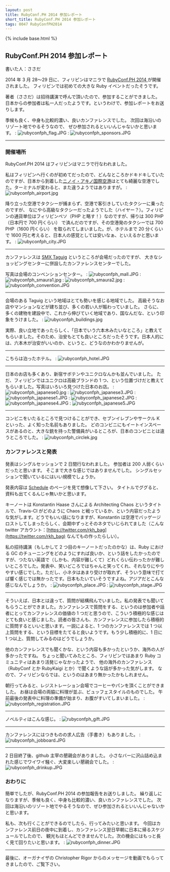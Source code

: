 ```yaml
---
layout: post
title: RubyConf.PH 2014 参加レポート
short_title: RubyConf.PH 2014 参加レポート
tags: 0047 RubyConfPH2014
---
```

{% include base.html %}


## RubyConf.PH 2014 参加レポート

書いた人：ささだ

2014 年 3 月 28～29 日に、フィリピンはマニラで [RubyConf.PH 2014 ](http://rubyconf.ph/2014/) が開催されました。
フィリピンでは初めての大きな Ruby イベントだったそうです。

著者（ささだ）は招待講演で呼んで頂いたので、参加することができました。
日本からの参加者は私一人だったようです。というわけで、参加レポートをお送りします。

季候も良く、中身も比較的濃い、良いカンファレンスでした。
次回は海沿いのリゾート地でやるそうなので、
ぜひ参加されるといいんじゃないかと思います。
: ![rubyconfph_flag.JPG]({{site.baseurl}}/images/0047-RubyConfPH2014/rubyconfph_flag.JPG)
: ![rubyconfph_sponsors.JPG]({{site.baseurl}}/images/0047-RubyConfPH2014/rubyconfph_sponsors.JPG)

----

### 開催場所

RubyConf.PH 2014 はフィリピンはマニラで行なわれました。

私はフィリピンへ行くのが初めてだったので、どんなところかドキドキしていたのですが、日本から到着した[ニノイ・アキノ国際空港](http://ja.wikipedia.org/wiki/%E3%83%8B%E3%83%8E%E3%82%A4%E3%83%BB%E3%82%A2%E3%82%AD%E3%83%8E%E5%9B%BD%E9%9A%9B%E7%A9%BA%E6%B8%AF)はとても綺麗な空港でした。ターミナルが変わると、また違うようではありますが。
: ![rubyconfph_airport.jpg]({{site.baseurl}}/images/0047-RubyConfPH2014/rubyconfph_airport.jpg)

降り立った空港でタクシーが捕まらず、空港で客引きしていたタクシーに乗ったのですが、
なにやら高級なタクシーだったようでした（ハイヤー？）。フィリピンの通貨単位はフィリピンペソ（PHP と略す！）なのですが、帰りは 300 PHP（日本円で 700 円くらい） で済んだのですが、その空港発のタクシーでは 700 PHP（1600 円くらい） を取られてしまいました。が、ホテルまで 20 分くらいで 1600 円と考えると、日本人の感覚としては安いなぁ、といえるかと思います。
: ![rubyconfph_city.JPG]({{site.baseurl}}/images/0047-RubyConfPH2014/rubyconfph_city.JPG)

----

カンファレンスは [SMX Taguig](http://www.smxtaguig.com/) というところが会場だったのですが、
大きなショッピングセンターに併設したカンファレンスセンターでした。

写真は会場のコンベンションセンター。
: ![rubyconfph_mall.JPG]({{site.baseurl}}/images/0047-RubyConfPH2014/rubyconfph_mall.JPG)
: ![rubyconfph_smaura1.jpg]({{site.baseurl}}/images/0047-RubyConfPH2014/rubyconfph_smaura1.jpg)
: ![rubyconfph_smaura2.jpg]({{site.baseurl}}/images/0047-RubyConfPH2014/rubyconfph_smaura2.jpg)
: ![rubyconfph_convention.JPG]({{site.baseurl}}/images/0047-RubyConfPH2014/rubyconfph_convention.JPG)

----

会場のある Taguig という地域はとても勢いを感じる地域でした。
高級そうなお店やマンションなどが建ち並び、多くの若い人が賑わっていました。
さらに、多くの建物を建設中で、これから伸びていく地域であり、国なんだな、という印象をうけました。
: ![rubyconfph_buildings.jpg]({{site.baseurl}}/images/0047-RubyConfPH2014/rubyconfph_buildings.jpg)

実際、良い立地であったらしく、「日本でいう六本木みたいなところ」と教えてもらいました。そのため、治安もとても良いところだったそうです。日本人的には、六本木が治安がいいのか、というと、どうなのかわかりませんが。

----
こちらは泊ったホテル。
: ![rubyconfph_hotel.JPG]({{site.baseurl}}/images/0047-RubyConfPH2014/rubyconfph_hotel.JPG)

----

日本のお店も多くあり、新宿サボテンやユニクロなんかも並んでいました。
ただ、フィリピンではユニクロは高級ブランドの 1 つ、という位置づけだと教えてもらいました。写真はいろいろ見つけた日本のお店。
: ![rubyconfph_japanese0.jpg]({{site.baseurl}}/images/0047-RubyConfPH2014/rubyconfph_japanese0.jpg)
: ![rubyconfph_japanese3.JPG]({{site.baseurl}}/images/0047-RubyConfPH2014/rubyconfph_japanese3.JPG)
: ![rubyconfph_japanese1.JPG]({{site.baseurl}}/images/0047-RubyConfPH2014/rubyconfph_japanese1.JPG)
: ![rubyconfph_japanese2.JPG]({{site.baseurl}}/images/0047-RubyConfPH2014/rubyconfph_japanese2.JPG)
: ![rubyconfph_japanese4.JPG]({{site.baseurl}}/images/0047-RubyConfPH2014/rubyconfph_japanese4.JPG)
: ![rubyconfph_japanese5.JPG]({{site.baseurl}}/images/0047-RubyConfPH2014/rubyconfph_japanese5.JPG)

----
コンビニをいたるところで見つけることができ、セブンイレブンやサークル K といった、よく知った名前もありました。
どのコンビニにもイートインスペースがあるのと、大きな銃を持った警備員がいるところが、日本のコンビニとは違うところでした。
: ![rubyconfph_circlek.jpg]({{site.baseurl}}/images/0047-RubyConfPH2014/rubyconfph_circlek.jpg)

### カンファレンスと発表

発表はシングルセッションで 2 日間行なわれました。
参加者は 200 人弱くらいだったと思います。
そこまで大きな感じではありませんでした。
シングルセッションで聞いているにはいい規模でしょうか。

発表内容は [Schedule](http://rubyconf.ph/2014/#schedule) のページを見て想像して下さい。
タイトルでググると、資料も出てくるんじゃ無いかと思います。

キーノートは Konstantin Haase さんによる Architecting Chaos というタイトルで、Travis-CI がどのように Chaos と戦っているか、という内容だったような気がします。どうでもいい話になりますが、Konstantin は空港でバッゲージロストしてしまったらしく、会期中ずっとそのネタでいじられてました（こんな twitter アカウント：[https://twitter.com/rkh_bag](https://twitter.com/rkh_bag) なんてもの作ったらしい）。

私の招待講演（もしかして 2 つ目のキーノートだったのかな）は、Ruby における GC のチューニングをどのようにすれば良いか、という話をしたかったのですが、つたない英語で（しかも、内容が難しくて）どれくらい伝わったかが難しいところでした。発表中、笑いどころではちゃんと笑ってくれ、それなりにやりやすい感じでした。ただし、小ネタはあまり受けが取れず、そういう意味で打てば響く感じでは無かったです。日本もたいていそうですよね。アジアだとこんな感じなんでしょうか。
: ![rubyconfph_place.JPG]({{site.baseurl}}/images/0047-RubyConfPH2014/rubyconfph_place.JPG)
: ![rubyconfph_stage.JPG]({{site.baseurl}}/images/0047-RubyConfPH2014/rubyconfph_stage.JPG)

----

そういえば、日本とは違って、質問が結構飛んでいました。私の発表でも聞いてもらうことができました。カンファレンスで質問をする、というのは参加者や話者にとってカンファレンスの価値の 1 つだと思うので、こういう積極的な感じはとても良いと感じました。読者の皆さんも、カンファレンスに参加したら積極的に質問するといいと思います。一説によると、1 つのカンファレンスでは 1 つ以上質問をする、という目標をたてると良いようです。もう少し積極的に、1 日に 1 つ以上、質問してみるのはどうでしょうか。

他のカンファレンスでも聞くかな、という内容も多かったというか、海外の人が多かったですね。
ちょっと聞いてみたところ、フィリピンではあまり Ruby コミュニティはあまり活発じゃなかったようで、
他の海外のカンファレンス（RubyConf とか RubyKaigi とか）で聞くような話が多かった気がします。
なので、フィリピンならでは、というのはあまり無かったかもしれません。

朝行ってみると、レジストレーション会場でコーヒーやパンを頂くことができました。
お昼は会場の両脇に料理が並ぶ、ビュッフェスタイルのものでした。
午前最後の発表中に料理の準備が始まり、お腹がすいてしまいました。
: ![rubyconfph_registration.JPG]({{site.baseurl}}/images/0047-RubyConfPH2014/rubyconfph_registration.JPG)

----

ノベルティはこんな感じ。
: ![rubyconfph_gift.JPG]({{site.baseurl}}/images/0047-RubyConfPH2014/rubyconfph_gift.JPG)

----

カンファレンスにはつきものの求人広告（手書き）もありました。
: ![rubyconfph_jobboard.JPG]({{site.baseurl}}/images/0047-RubyConfPH2014/rubyconfph_jobboard.JPG)

----
2 日目終了後、github 主宰の懇親会がありました。
小さなバーに沢山詰め込まれた感じでワイワイ騒ぐ、大変楽しい懇親会でした。
: ![rubyconfph_drinkup.JPG]({{site.baseurl}}/images/0047-RubyConfPH2014/rubyconfph_drinkup.JPG)

### おわりに

簡単でしたが、RubyConf.PH 2014 の参加報告をお送りしました。
繰り返しになりますが、季候も良く、中身も比較的濃い、良いカンファレンスでした。
次回は海沿いのリゾート地でやるそうなので、ぜひ参加されるといいんじゃないかと思います。

私も、次も行くことができるのでしたら、行ってみたいと思います。
今回はカンファレンス前日の夜中に到着し、カンファレンス翌日早朝に日本に帰るスケジュールでしたので、
観光もほとんどできませんでした。次の機会にはもっと長く見て回りたいと思います。
: ![rubyconfph_dinner.JPG]({{site.baseurl}}/images/0047-RubyConfPH2014/rubyconfph_dinner.JPG)

----

最後に、オーガナイザの Christopher Rigor からのメッセージを動画でもらってきましたので、ご覧下さい。
<object width="560" height="315"><param name="movie" value="http://www.youtube.com/v/lzmkQSZ9ftI"></param><embed src="http://www.youtube.com/v/lzmkQSZ9ftI" type="application/x-shockwave-flash" width="560" height="315"></embed></object>


